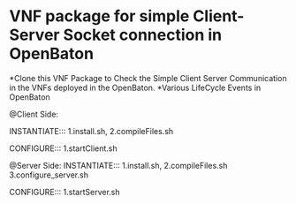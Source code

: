 # VNF package for simple Client-Server Socket connection in OpenBaton

*Clone this VNF Package to Check the Simple Client Server Communication in the VNFs deployed in the OpenBaton.
*Various LifeCycle Events in OpenBaton 

@Client Side: 

INSTANTIATE:::
1.install.sh,
2.compileFiles.sh

CONFIGURE:::
1.startClient.sh


@Server Side:
INSTANTIATE:::
1.install.sh,
2.compileFiles.sh
3.configure_server.sh

CONFIGURE:::
1.startServer.sh



